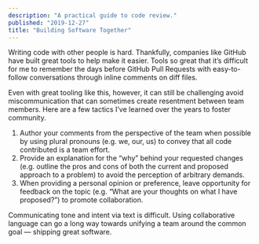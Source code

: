 ```yaml
---
description: "A practical guide to code review."
published: "2019-12-27"
title: "Building Software Together"
---
```


Writing code with other people is hard. Thankfully, companies like GitHub have built great tools to help make it easier. Tools so great that it’s difficult for me to remember the days before GitHub Pull Requests with easy-to-follow conversations through inline comments on diff files.

Even with great tooling like this, however, it can still be challenging avoid miscommunication that can sometimes create resentment between team members. Here are a few tactics I’ve learned over the years to foster community.

1. Author your comments from the perspective of the team when possible by using plural pronouns (e.g. we, our, us) to convey that all code contributed is a team effort.
1. Provide an explanation for the “why” behind your requested changes (e.g. outline the pros and cons of both the current and proposed approach to a problem) to avoid the perception of arbitrary demands.
1. When providing a personal opinion or preference, leave opportunity for feedback on the topic (e.g. “What are your thoughts on what I have proposed?”) to promote collaboration.

Communicating tone and intent via text is difficult. Using collaborative language can go a long way towards unifying a team around the common goal — shipping great software.

